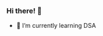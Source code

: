 ### Hi there! 👋

- 🌱 I’m currently learning DSA
<!--
**Soumya-Kushwaha/Soumya-Kushwaha** is a ✨ _special_ ✨ repository because its `README.md` (this file) appears on your GitHub profile.

Here are some ideas to get you started:

- 🔭 I’m currently working on ...
- 🌱 I’m currently learning ...
- 👯 I’m looking to collaborate on ...
- 🤔 I’m looking for help with ...
- 💬 Ask me about ...
- 📫 How to reach me: ...
- 😄 Pronouns: ...
- ⚡ Fun fact: ...


[![Top Langs](https://github-readme-stats.vercel.app/api/top-langs/?username=soumya-kushwaha)](https://github.com/soumya-kushwaha/github-readme-stats)

START_SECTION:activity
name: Update README

on:
  schedule:
    - cron: '*/30 * * * *'
  workflow_dispatch:

jobs:
  build:
    runs-on: ubuntu-latest
    name: Update this repo's README with recent activity

    steps:
      - uses: actions/checkout@v2
      - uses: soumya-kushwaha/github-activity-readme@master
        env:
          GITHUB_TOKEN: ${{ secrets.GITHUB_TOKEN }}
-->

